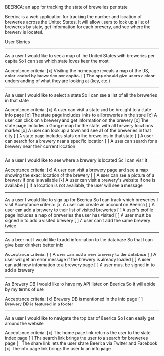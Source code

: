 BEERICA: an app for tracking the state of breweries per state

Beerica is a web application for tracking the number and location of breweries across the United States.
It will allow users to look up a list of breweries by state, get information for each brewery, and see where
the brewery is located.


User Stories

---
As a user
I would like to see a map of the United States with breweries per capita
So I can see which state loves beer the most

Acceptance criteria:
[x] Visiting the homepage reveals a map of the US, color-coded by breweries per capita.
[ ] The app should give users a clear understanding of what they are looking at (key, etc.)

---
As a user
I would like to select a state
So I can see a list of all the breweries in that state

Acceptance criteria:
[x] A user can visit a state and be brought to a state info page
[x] The state page includes links to all breweries in the state
[x] A user can click on a brewery and get information on the brewery
[x] The state page includes a Google map for the state, with all brewery locations marked
[x] A user can look up a town and see all of the breweries in that city
[ ] A state page includes stats on the breweries in that state
[ ] A user can search for a brewery near a specific location
[ ] A user can search for a brewery near their current location

---
As a user
I would like to see where a brewery is located
So I can visit it

Acceptance criteria:
[x] A user can visit a brewery page and see a map showing the exact location of the brewery
[ ] A user can see a picture of a brewery if one is available
[x] A user can visit a brewery's website if one is available
[ ] If a location is not available, the user will see a message

---
As a user
I would like to sign up for Beerica
So I can track which breweries I visit
Acceptance criteria:
[x] A user can create an account on Beerica
[ ] A user can add a brewery to their list of visited breweries
[ ] A user's profile page includes a map of breweries the user has visited
[ ] A user must be signed in to add a visited brewery
[ ] A user can't add the same brewery twice


---
As a beer nut
I would like to add information to the database
So that I can give beer drinkers better info

Acceptance criteria:
[ ] A user can add a new brewery to the database
[ ] A user will get an error message if the brewery is already loaded
[ ] A user can add new information to a brewery page
[ ] A user must be signed in to add a brewery


---
As Brewery DB
I would like to have my API listed on Beerica
So it will abide by my terms of use

Acceptance criteria:
[x] Brewery DB is mentioned in the info page
[ ] Brewery DB is featured in a footer

---
As a user
I would like to navigate the top bar of Beerica
So I can easily get around the website

Acceptance criteria:
[x] The home page link returns the user to the state index page
[ ] The search link brings the user to a search for breweries page
[ ] The share link lets the user share Beerica via Twitter and Facebook
[x] The info page link brings the user to an info page

